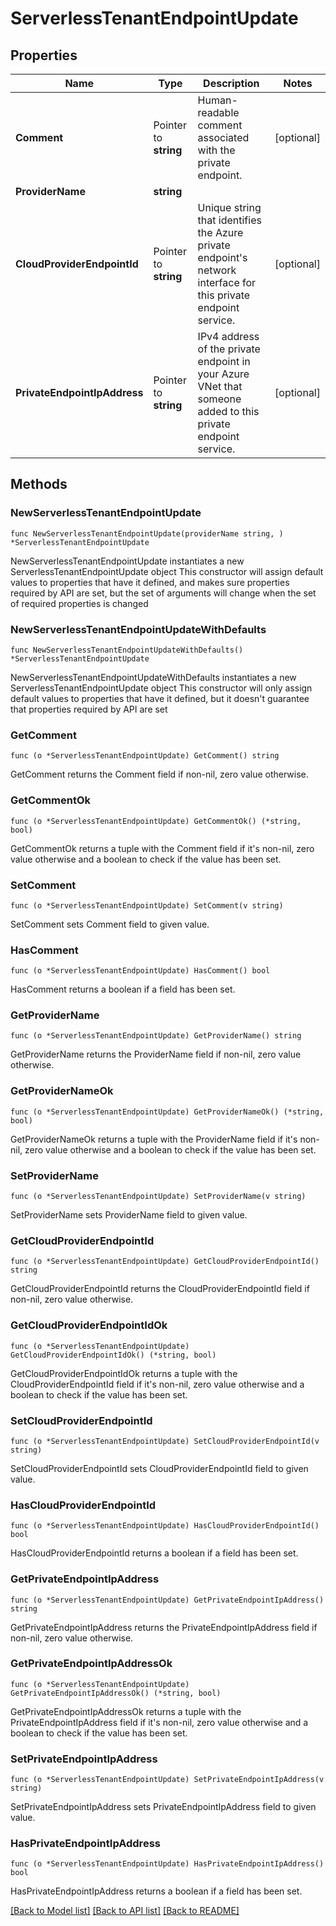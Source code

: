 # ServerlessTenantEndpointUpdate

## Properties

Name | Type | Description | Notes
------------ | ------------- | ------------- | -------------
**Comment** | Pointer to **string** | Human-readable comment associated with the private endpoint. | [optional] 
**ProviderName** | **string** |  | 
**CloudProviderEndpointId** | Pointer to **string** | Unique string that identifies the Azure private endpoint&#39;s network interface for this private endpoint service. | [optional] 
**PrivateEndpointIpAddress** | Pointer to **string** | IPv4 address of the private endpoint in your Azure VNet that someone added to this private endpoint service. | [optional] 

## Methods

### NewServerlessTenantEndpointUpdate

`func NewServerlessTenantEndpointUpdate(providerName string, ) *ServerlessTenantEndpointUpdate`

NewServerlessTenantEndpointUpdate instantiates a new ServerlessTenantEndpointUpdate object
This constructor will assign default values to properties that have it defined,
and makes sure properties required by API are set, but the set of arguments
will change when the set of required properties is changed

### NewServerlessTenantEndpointUpdateWithDefaults

`func NewServerlessTenantEndpointUpdateWithDefaults() *ServerlessTenantEndpointUpdate`

NewServerlessTenantEndpointUpdateWithDefaults instantiates a new ServerlessTenantEndpointUpdate object
This constructor will only assign default values to properties that have it defined,
but it doesn't guarantee that properties required by API are set

### GetComment

`func (o *ServerlessTenantEndpointUpdate) GetComment() string`

GetComment returns the Comment field if non-nil, zero value otherwise.

### GetCommentOk

`func (o *ServerlessTenantEndpointUpdate) GetCommentOk() (*string, bool)`

GetCommentOk returns a tuple with the Comment field if it's non-nil, zero value otherwise
and a boolean to check if the value has been set.

### SetComment

`func (o *ServerlessTenantEndpointUpdate) SetComment(v string)`

SetComment sets Comment field to given value.

### HasComment

`func (o *ServerlessTenantEndpointUpdate) HasComment() bool`

HasComment returns a boolean if a field has been set.

### GetProviderName

`func (o *ServerlessTenantEndpointUpdate) GetProviderName() string`

GetProviderName returns the ProviderName field if non-nil, zero value otherwise.

### GetProviderNameOk

`func (o *ServerlessTenantEndpointUpdate) GetProviderNameOk() (*string, bool)`

GetProviderNameOk returns a tuple with the ProviderName field if it's non-nil, zero value otherwise
and a boolean to check if the value has been set.

### SetProviderName

`func (o *ServerlessTenantEndpointUpdate) SetProviderName(v string)`

SetProviderName sets ProviderName field to given value.


### GetCloudProviderEndpointId

`func (o *ServerlessTenantEndpointUpdate) GetCloudProviderEndpointId() string`

GetCloudProviderEndpointId returns the CloudProviderEndpointId field if non-nil, zero value otherwise.

### GetCloudProviderEndpointIdOk

`func (o *ServerlessTenantEndpointUpdate) GetCloudProviderEndpointIdOk() (*string, bool)`

GetCloudProviderEndpointIdOk returns a tuple with the CloudProviderEndpointId field if it's non-nil, zero value otherwise
and a boolean to check if the value has been set.

### SetCloudProviderEndpointId

`func (o *ServerlessTenantEndpointUpdate) SetCloudProviderEndpointId(v string)`

SetCloudProviderEndpointId sets CloudProviderEndpointId field to given value.

### HasCloudProviderEndpointId

`func (o *ServerlessTenantEndpointUpdate) HasCloudProviderEndpointId() bool`

HasCloudProviderEndpointId returns a boolean if a field has been set.

### GetPrivateEndpointIpAddress

`func (o *ServerlessTenantEndpointUpdate) GetPrivateEndpointIpAddress() string`

GetPrivateEndpointIpAddress returns the PrivateEndpointIpAddress field if non-nil, zero value otherwise.

### GetPrivateEndpointIpAddressOk

`func (o *ServerlessTenantEndpointUpdate) GetPrivateEndpointIpAddressOk() (*string, bool)`

GetPrivateEndpointIpAddressOk returns a tuple with the PrivateEndpointIpAddress field if it's non-nil, zero value otherwise
and a boolean to check if the value has been set.

### SetPrivateEndpointIpAddress

`func (o *ServerlessTenantEndpointUpdate) SetPrivateEndpointIpAddress(v string)`

SetPrivateEndpointIpAddress sets PrivateEndpointIpAddress field to given value.

### HasPrivateEndpointIpAddress

`func (o *ServerlessTenantEndpointUpdate) HasPrivateEndpointIpAddress() bool`

HasPrivateEndpointIpAddress returns a boolean if a field has been set.


[[Back to Model list]](../README.md#documentation-for-models) [[Back to API list]](../README.md#documentation-for-api-endpoints) [[Back to README]](../README.md)


